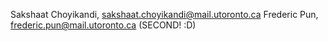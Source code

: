 Sakshaat Choyikandi, sakshaat.choyikandi@mail.utoronto.ca
Frederic Pun, frederic.pun@mail.utoronto.ca (SECOND! :D)
